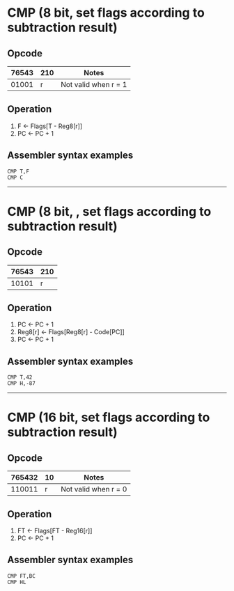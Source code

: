 # CMP (8 bit, set flags according to subtraction result)

## Opcode
| 76543 | 210 | Notes |
|-------|-----|-------|
| 01001 | r   | Not valid when r = 1 |

## Operation
1. F <- Flags[T - Reg8[r]]
2. PC <- PC + 1

## Assembler syntax examples
```
CMP T,F
CMP C
```

---
# CMP (8 bit, , set flags according to subtraction result)

## Opcode
| 76543 | 210 |
|-------|-----|
| 10101 | r   |

## Operation
1. PC <- PC + 1
2. Reg8[r] <- Flags[Reg8[r] - Code[PC]]
3. PC <- PC + 1

## Assembler syntax examples
```
CMP T,42
CMP H,-87
```

---
# CMP (16 bit, set flags according to subtraction result)

## Opcode
| 765432 | 10 | Notes |
|--------|----|-------|
| 110011 | r  | Not valid when r = 0 |

## Operation
1. FT <- Flags[FT - Reg16[r]]
2. PC <- PC + 1

## Assembler syntax examples
```
CMP FT,BC
CMP HL
```
